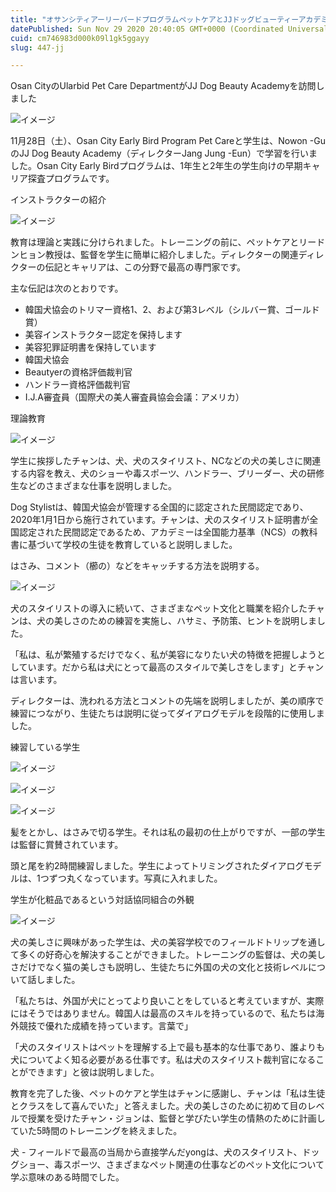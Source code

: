 ```yaml
---
title: "オサンシティアーリーバードプログラムペットケアとJJドッグビューティーアカデミー"
datePublished: Sun Nov 29 2020 20:40:05 GMT+0000 (Coordinated Universal Time)
cuid: cm746983d000k09l1gk5ggayy
slug: 447-jj

---
```



Osan CityのUlarbid Pet Care DepartmentがJJ Dog Beauty Academyを訪問しました

![イメージ](https://cdn.hashnode.com/res/hashnode/image/upload/v1739501437600/3f77c1f6-245f-4f16-8016-e81d84239925.jpeg)

11月28日（土）、Osan City Early Bird Program Pet Careと学生は、Nowon -GuのJJ Dog Beauty Academy（ディレクターJang Jung -Eun）で学習を行いました。Osan City Early Birdプログラムは、1年生と2年生の学生向けの早期キャリア探査プログラムです。

インストラクターの紹介

![イメージ](https://cdn.hashnode.com/res/hashnode/image/upload/v1739501440927/81b50869-244a-4adf-8106-5161da6a5c64.jpeg)

教育は理論と実践に分けられました。トレーニングの前に、ペットケアとリードンヒョン教授は、監督を学生に簡単に紹介しました。ディレクターの関連ディレクターの伝記とキャリアは、この分野で最高の専門家です。

主な伝記は次のとおりです。

- 韓国犬協会のトリマー資格1、2、および第3レベル（シルバー賞、ゴールド賞）
- 美容インストラクター認定を保持します
- 美容犯罪証明書を保持しています
- 韓国犬協会
- Beautyerの資格評価裁判官
- ハンドラー資格評価裁判官
- I.J.A審査員（国際犬の美人審査員協会会議：アメリカ）

理論教育

![イメージ](https://cdn.hashnode.com/res/hashnode/image/upload/v1739501443643/6eb3a4f1-3e0c-44cb-adbc-9cb36742b816.jpeg)

学生に挨拶したチャンは、犬、犬のスタイリスト、NCなどの犬の美しさに関連する内容を教え、犬のショーや毒スポーツ、ハンドラー、ブリーダー、犬の研修生などのさまざまな仕事を説明しました。

Dog Stylistは、韓国犬協会が管理する全国的に認定された民間認定であり、2020年1月1日から施行されています。チャンは、犬のスタイリスト証明書が全国認定された民間認定であるため、アカデミーは全国能力基準（NCS）の教科書に基づいて学校の生徒を教育していると説明しました。

はさみ、コメント（櫛の）などをキャッチする方法を説明する。

![イメージ](https://cdn.hashnode.com/res/hashnode/image/upload/v1739501446619/067a7fbc-327c-4e75-b2ac-a066d1f588c3.png)

犬のスタイリストの導入に続いて、さまざまなペット文化と職業を紹介したチャンは、犬の美しさのための練習を実施し、ハサミ、予防策、ヒントを説明しました。

「私は、私が繁殖するだけでなく、私が美容になりたい犬の特徴を把握しようとしています。だから私は犬にとって最高のスタイルで美しさをします」とチャンは言います。

ディレクターは、洗われる方法とコメントの先端を説明しましたが、美の順序で練習につながり、生徒たちは説明に従ってダイアログモデルを段階的に使用しました。

練習している学生

![イメージ](https://cdn.hashnode.com/res/hashnode/image/upload/v1739501449654/aa0d417a-10fc-45f4-a131-8a94366738fa.jpeg)

![イメージ](https://cdn.hashnode.com/res/hashnode/image/upload/v1739501451966/920c227c-3bb4-421a-b9aa-e9ac73a38977.jpeg)

![イメージ](https://cdn.hashnode.com/res/hashnode/image/upload/v1739501454500/3d71e6c6-cfe6-4933-ade1-7f7cdb0fb2c0.jpeg)

髪をとかし、はさみで切る学生。それは私の最初の仕上がりですが、一部の学生は監督に賞賛されています。

頭と尾を約2時間練習しました。学生によってトリミングされたダイアログモデルは、1つずつ丸くなっています。写真に入れました。

学生が化粧品であるという対話協同組合の外観

![イメージ](https://cdn.hashnode.com/res/hashnode/image/upload/v1739501456812/7e9b35dc-18be-4545-aa14-2e30dcdd45b7.jpeg)

犬の美しさに興味があった学生は、犬の美容学校でのフィールドトリップを通して多くの好奇心を解決することができました。トレーニングの監督は、犬の美しさだけでなく猫の美しさも説明し、生徒たちに外国の犬の文化と技術レベルについて話しました。

「私たちは、外国が犬にとってより良いことをしていると考えていますが、実際にはそうではありません。韓国人は最高のスキルを持っているので、私たちは海外競技で優れた成績を持っています。言葉で」

「犬のスタイリストはペットを理解する上で最も基本的な仕事であり、誰よりも犬についてよく知る必要がある仕事です。私は犬のスタイリスト裁判官になることができます」と彼は説明しました。

教育を完了した後、ペットのケアと学生はチャンに感謝し、チャンは「私は生徒とクラスをして喜んでいた」と答えました。犬の美しさのために初めて目のレベルで授業を受けたチャン・ジョンは、監督と学びたい学生の情熱のために計画していた5時間のトレーニングを終えました。

犬 - フィールドで最高の当局から直接学んだyongは、犬のスタイリスト、ドッグショー、毒スポーツ、さまざまなペット関連の仕事などのペット文化について学ぶ意味のある時間でした。